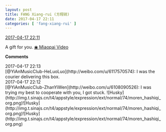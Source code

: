 ```yaml
---
layout: post
title: FANG Xiang-rui (方翔锐)
date: 2017-04-17 22:11
categories: [ 'fang-xiang-rui' ]
---
```


<div class="weibo-info">
  <a href="http://weibo.com/6117583008/EEYcWAeAd">2017-04-17 22:11</a>
</div>

A gift for you. [◉ Miaopai Video](http://weibo.com/tv/v/EEYcWAeAd)

<!-- more -->

**Comments**

<div class="weibo-info">2017-04-17 22:13</div>
[@YiAnMusicClub-HeLuoLuo](http://weibo.com/u/6117570574): I was the courier delivering this box.

<div class="weibo-info">2017-04-17 22:12</div>
[@YiAnMusicClub-ZhanYiWen](http://weibo.com/u/6108090526): I was trying my best to cooperate with you, I got stuck. ![Husky](http://img.t.sinajs.cn/t4/appstyle/expression/ext/normal/74/moren_hashiqi_org.png)![Husky](http://img.t.sinajs.cn/t4/appstyle/expression/ext/normal/74/moren_hashiqi_org.png)![Husky](http://img.t.sinajs.cn/t4/appstyle/expression/ext/normal/74/moren_hashiqi_org.png)
